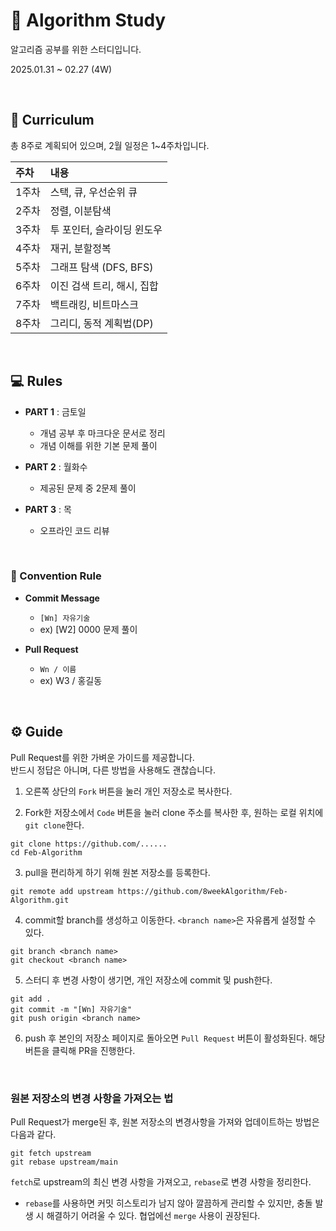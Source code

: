 # 🧩 Algorithm Study 

알고리즘 공부를 위한 스터디입니다.

2025.01.31 ~ 02.27 (4W)

<br/>

## 📆 Curriculum
총 8주로 계획되어 있으며, 2월 일정은 1~4주차입니다.

| 주차 | 내용 |
|:-----|:----|
| 1주차 | 스택, 큐, 우선순위 큐 |
| 2주차 | 정렬, 이분탐색 |
| 3주차 | 투 포인터, 슬라이딩 윈도우 |
| 4주차 | 재귀, 분할정복 |
| 5주차 | 그래프 탐색 (DFS, BFS) |
| 6주차 | 이진 검색 트리, 해시, 집합 |
| 7주차 | 백트래킹, 비트마스크 |
| 8주차 | 그리디, 동적 계획법(DP) |

<br/>


## 💻 Rules
- **PART 1** : 금토일
  + 개념 공부 후 마크다운 문서로 정리
  + 개념 이해를 위한 기본 문제 풀이

- **PART 2** : 월화수
  + 제공된 문제 중 2문제 풀이

- **PART 3** : 목
  + 오프라인 코드 리뷰

<br/>

### 📍 Convention Rule
- **Commit Message**

  + `[Wn] 자유기술`
  + ex) [W2] 0000 문제 풀이

- **Pull Request**

  + `Wn / 이름`
  + ex) W3 / 홍길동

<br/>

## ⚙️ Guide

Pull Request를 위한 가벼운 가이드를 제공합니다. <br/> 반드시 정답은 아니며, 다른 방법을 사용해도 괜찮습니다.


1. 오른쪽 상단의 `Fork` 버튼을 눌러 개인 저장소로 복사한다.

2. Fork한 저장소에서 `Code` 버튼을 눌러 clone 주소를 복사한 후, 원하는 로컬 위치에 `git clone`한다.
```
git clone https://github.com/......
cd Feb-Algorithm
```

3. pull을 편리하게 하기 위해 원본 저장소를 등록한다.
```
git remote add upstream https://github.com/8weekAlgorithm/Feb-Algorithm.git
```

4. commit할 branch를 생성하고 이동한다. `<branch name>`은 자유롭게 설정할 수 있다.
```
git branch <branch name>
git checkout <branch name>
```

5. 스터디 후 변경 사항이 생기면, 개인 저장소에 commit 및 push한다.
```
git add .
git commit -m "[Wn] 자유기술"
git push origin <branch name>
```
6. push 후 본인의 저장소 페이지로 돌아오면 `Pull Request` 버튼이 활성화된다. 해당 버튼을 클릭해 PR을 진행한다. 

<br/>

### 원본 저장소의 변경 사항을 가져오는 법

Pull Request가 merge된 후, 원본 저장소의 변경사항을 가져와 업데이트하는 방법은 다음과 같다.
```
git fetch upstream
git rebase upstream/main
```
`fetch`로 upstream의 최신 변경 사항을 가져오고, `rebase`로 변경 사항을 정리한다.
- `rebase`를 사용하면 커밋 히스토리가 남지 않아 깔끔하게 관리할 수 있지만, 충돌 발생 시 해결하기 어려울 수 있다. 협업에선 `merge` 사용이 권장된다.